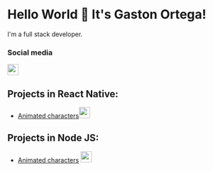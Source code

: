 # Hello World 👋 It's Gaston Ortega!
I'm a full stack developer.
### Social media
<img src="https://camo.githubusercontent.com/44af6acd7bf513fc85e1e971d35b52b218aa6ec5efbc7a6f508a10ab6eb2f9e6/68747470733a2f2f69636f6e67722e616d2f666f6e74617765736f6d652f6c696e6b6564696e2e7376673f73697a653d31323826636f6c6f723d373063386666" href="https://www.linkedin.com/in/gaston-ortega-52a846195/" width="25" height="25">

## Projects in React Native:

* [Animated characters](https://github.com/GaezOrt/project1-frontend)<img src="https://upload.wikimedia.org/wikipedia/commons/thumb/a/a7/React-icon.svg/1200px-React-icon.svg.png" width="25" height="25">


## Projects in Node JS:

* [Animated characters](https://github.com/GaezOrt/project-backend) <img src="https://midu.dev/images/tags/node.png" width="25" height="25">